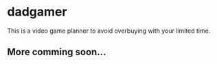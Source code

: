 # dadgamer

This is a video game planner to avoid overbuying with your limited time.

## More comming soon...
